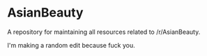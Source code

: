 # AsianBeauty

A repository for maintaining all resources related to /r/AsianBeauty.

I'm making a random edit because fuck you.
